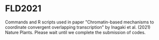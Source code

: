 # FLD2021
Commands and R scripts used in paper "Chromatin-based mechanisms to coordinate convergent overlapping transcription" by Inagaki et al. (2021) Nature Plants.
Please wait until we complete the submission of codes.
